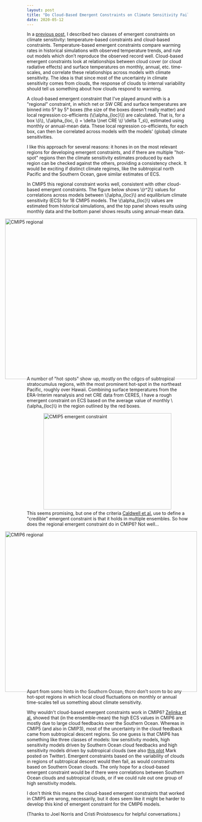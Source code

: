 ```yaml
---
layout: post
title: "Do Cloud-Based Emergent Constraints on Climate Sensitivity Fail in CMIP6?"
date: 2020-05-12
---
```


In a <a href="https://nicklutsko.github.io/blog/2020/02/02/Historical-Warming-Climate-Sensitivity">previous post</a>, I described two classes of emergent constraints on climate sensitivity: temperature-based constraints and cloud-based constraints. Temperature-based emergent constraints compare warming rates in historical simulations with observed temperature trends, and rule out models which don’t reproduce the observed record well. Cloud-based emergent constraints look at relationships between cloud cover (or cloud radiative effects) and surface temperatures on monthly, annual, etc. time-scales, and correlate these relationships across models with climate sensitivity. The idea is that since most of the uncertainty in climate sensitivity comes from clouds, the response of clouds to internal variability should tell us something about how clouds respond to warming.

<p>A cloud-based emergent constraint that I've played around with is a "regional" constraint, in which net or SW CRE and surface temperatures are binned into 5&#176; by 5&#176; boxes (the size of the boxes doesn't really matter) and local regression co-efficients (\(\alpha_{loc}\)) are calculated. That is, for a box \(i\), \(\alpha_{loc, i} = \delta \)net CRE \(/ \delta T_s\), estimated using monthly or annual-mean data. These local regression co-efficients, for each box, can then be correlated across models with the models' (global) climate sensitivities.</p>

I like this approach for several reasons: it hones in on the most relevant regions for developing emergent constraints, and if there are multiple "hot-spot" regions then the climate sensitivity estimates produced by each region can be checked against the others, providing a consistency check. It would be exciting if distinct climate regimes, like the subtropical north Pacific and the Southern Ocean, gave similar estimates of ECS. 

<p>In CMIP5 this regional constraint works well, consistent with other cloud-based emergent constraints. The figure below shows \(r^2\) values for correlations across models between  \(\alpha_{loc}\) and equilibrium climate sensitivity (ECS) for 18 CMIP5 models. The \(\alpha_{loc}\) values are estimated from historical simulations, and the top panel shows results using monthly data and the bottom panel shows results using annual-mean data.</p> 
<img src="http://nicklutsko.github.io/notes/images/Box_plots_CRE_r2.png" alt="CMIP5 regional" style="position:absolute; left:160px; width:600px;height:500px;" class="center">
<br /><br /><br /><br /><br /><br /><br /><br /><br /><br /><br /><br /><br /><br /><br /><br /><br /><br /><br /><br /><br /><br /><br /><br /><br /><br /><br /><br />

<p>A number of "hot-spots" show-up, mostly on the edges of subtropical stratocumulus regions, with the most prominent hot-spot in the northeast Pacific, roughly over Hawaii. Combining surface temperatures from the ERA-Interim reanalysis and net CRE data from CERES, I have a rough emergent constraint on ECS based on the average value of monthly \(\alpha_{loc}\) in the region outlined by the red boxes.</p>

<img src="http://nicklutsko.github.io/notes/images/CMIP5_emergent_constraint.png" alt="CMIP5 emergent constraint" style="position:absolute; left:280px; width:400px;height:300px;" class="center">
<br /><br /><br /><br /><br /><br /><br /><br /><br /><br /><br /><br /><br /><br /><br /><br /><br />

This seems promising, but one of the criteria <a href="https://journals.ametsoc.org/doi/10.1175/JCLI-D-17-0631.1">Caldwell et al.</a> use to define a "credible" emergent constraint is that it holds in multiple ensembles. So how does the regional emergent constraint do in CMIP6? Not well...

<img src="http://nicklutsko.github.io/notes/images/CMIP6_Box_plots_CRE_r2.png" alt="CMIP6 regional" style="position:absolute; left:160px; width:600px;height:500px;" class="center">
<br /><br /><br /><br /><br /><br /><br /><br /><br /><br /><br /><br /><br /><br /><br /><br /><br /><br /><br /><br /><br /><br /><br /><br /><br /><br /><br /><br />

Apart from some hints in the Southern Ocean, there don't seem to be any hot-spot regions in which local cloud fluctuations on monthly or annual time-scales tell us something about climate sensitivity.

Why wouldn't cloud-based emergent constraints work in CMIP6? <a href="https://agupubs.onlinelibrary.wiley.com/doi/full/10.1029/2019GL085782">Zelinka et al.</a> showed that (in the ensemble-mean) the high ECS values in CMIP6 are mostly due to large cloud feedbacks over the Southern Ocean. Whereas in CMIP5 (and also in CMIP3), most of the uncertainty in the cloud feedback came from subtropical descent regions. So one guess is that CMIP6 has something like three classes of models: low sensitivity models, high sensitivity models driven by Southern Ocean cloud feedbacks and high sensitivity models driven by subtropical clouds (see also <a href="https://twitter.com/mzelinka/status/1256008091029499904">this plot</a> Mark posted on Twitter). Emergent constraints based on the variability of clouds in regions of subtropical descent would then fail, as would constraints based on Southern Ocean clouds. The only hope for a cloud-based emergent constraint would be if there were correlations between Southern Ocean clouds and subtropical clouds, or if we could rule out one group of high sensitivity models.

I don't think this means the cloud-based emergent constraints that worked in CMIP5 are wrong, necessarily, but it does seem like it might be harder to develop this kind of emergent constraint for the CMIP6 models.

(Thanks to Joel Norris and Cristi Proistosescu for helpful conversations.)




